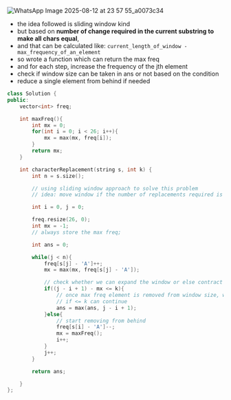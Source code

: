 ![WhatsApp Image 2025-08-12 at 23 57 55_a0073c34](https://github.com/user-attachments/assets/1081b068-6051-4221-a489-7bca8a33966b)

- the idea followed is sliding window kind
- but based on **number of change required in the current substring to make all chars equal**,
- and that can be calculated like: `current_length_of_window - max_frequency_of_an_element`
- so wrote a function which can return the max freq
- and for each step, increase the frequency of the jth element
- check if window size can be taken in ans or not based on the condition
- reduce a single element from behind if needed

```c++
class Solution {
public:
    vector<int> freq;

    int maxFreq(){
        int mx = 0;
        for(int i = 0; i < 26; i++){
            mx = max(mx, freq[i]);
        }
        return mx; 
    }

    int characterReplacement(string s, int k) {
        int n = s.size(); 

        // using sliding window approach to solve this problem
        // idea: move window if the number of replacements required is greater than the given limit

        int i = 0, j = 0;

        freq.resize(26, 0);
        int mx = -1;
        // always store the max freq;

        int ans = 0;

        while(j < n){
            freq[s[j] - 'A']++;
            mx = max(mx, freq[s[j] - 'A']);

            // check whether we can expand the window or else contract it from back
            if((j - i + 1) - mx <= k){
                // once max freq element is removed from window size, we should be left with number of changes required
                // if <= k can continue
                ans = max(ans, j - i + 1);
            }else{
                // start removing from behind 
                freq[s[i] - 'A']--;
                mx = maxFreq();
                i++;
            }
            j++;
        }

        return ans;

    }
};
```
